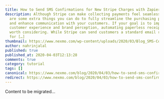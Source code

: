 ```yaml
---
title: How to Send SMS Confirmations for New Stripe Charges with Zapier
description: Although Stripe can make collecting payments feel seamless, there
  are some extra things you can do to fully streamline the purchasing process
  and enhance communication with your customers. If your goal is to improve
  customer experience and brand perception, automating paperless receipts is
  worth considering. While Stripe can send customers a standard email receipt
  for […]
thumbnail: https://www.nexmo.com/wp-content/uploads/2020/03/Blog_SMS-Confirmation_1200x600.png
author: nahrinjalal
published: true
published_at: 2020-04-03T12:13:28
comments: true
category: tutorial
tags: []
canonical: https://www.nexmo.com/blog/2020/04/03/how-to-send-sms-confirmations-for-new-stripe-charges-with-zapier
redirect: https://www.nexmo.com/blog/2020/04/03/how-to-send-sms-confirmations-for-new-stripe-charges-with-zapier
---
```

Content to be migrated...
